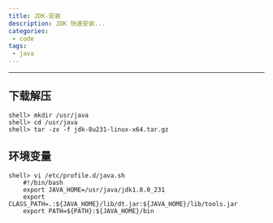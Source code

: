 ```yaml
---
title: JDK-安装
description: JDK 快速安装...
categories: 
 - code
tags:
 - java
---
```


------

## 下载解压

```shell
shell> mkdir /usr/java
shell> cd /usr/java
shell> tar -zx -f jdk-8u231-linux-x64.tar.gz
```

## 环境变量

```shell
shell> vi /etc/profile.d/java.sh
	#!/bin/bash
	export JAVA_HOME=/usr/java/jdk1.8.0_231
	export CLASS_PATH=.:${JAVA_HOME}/lib/dt.jar:${JAVA_HOME}/lib/tools.jar
	export PATH=${PATH}:${JAVA_HOME}/bin
```

